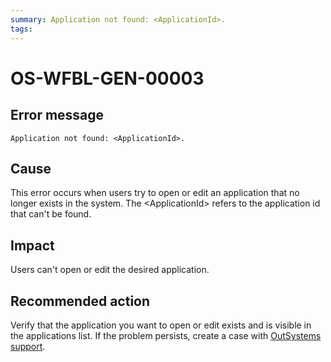 ```yaml
---
summary: Application not found: <ApplicationId>.
tags:
---
```


# OS-WFBL-GEN-00003

## Error message

`Application not found: <ApplicationId>.`

## Cause

This error occurs when users try to open or edit an application that no longer exists in the system.
The &lt;ApplicationId&gt; refers to the application id that can't be found.

## Impact

Users can't open or edit the desired application.

## Recommended action

Verify that the application you want to open or edit exists and is visible in the applications list. If the problem persists, create a case with [OutSystems support](https://success.outsystems.com/Support).
